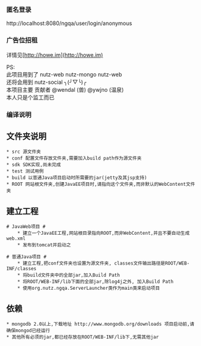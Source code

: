 ### 匿名登录  ###
http://localhost:8080/ngqa/user/login/anonymous 

### 广告位招租 ###
详情见[http://howe.im](http://howe.im)

PS:  
此项目用到了 nutz-web nutz-mongo nutz-web  
还将会用到 nutz-social ╮(╯▽╰)╭  
本项目主要 贡献者 @wendal (兽) @ywjno (温泉)  
本人只是个监工而已

### 编译说明 ###

  ## 文件夹说明 ##
  
	* src 源文件夹
	* conf 配置文件存放文件夹,需要加入build path作为源文件夹
	* sdk SDK实现,尚未完成
	* test 测试用例
	* build 以普通Java项目启动时所需要的jar(jetty及其jsp支持)
	* ROOT 网站根文件夹,创建JavaEE项目时,请指向这个文件夹,而非默认的WebContent文件夹
	
  ## 建立工程 ##
  
	# JavaWeb项目 #
		* 建立一个JavaEE工程,网站根目录指向ROOT,而非WebContent,并且不要自动生成web.xml
		* 发布到tomcat并启动之
		
	# 普通Java项目 #
		* 建立工程,把conf文件夹也设置为源文件夹, classes文件输出路径是ROOT/WEB-INF/classes
		* 将build文件夹中的全部jar,加入Build Path
		* 将ROOT/WEB-INF/lib下面的全部jar,除log4j之外, 加入Build Path
		* 使用org.nutz.ngqa.ServerLauncher类作为main类来启动项目
	
  ## 依赖 ##
  
	* mongodb 2.0以上,下载地址 http://www.mongodb.org/downloads 项目启动前,请确保mongod已经运行
	* 其他所有必须的jar,都已经存放在ROOT/WEB-INF/lib下,无需其他jar